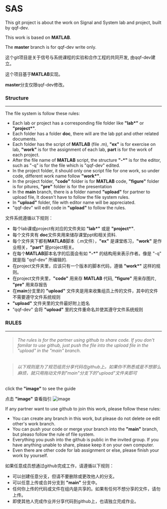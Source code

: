 # SAS

This git project is about the work on Signal and System lab and project, built by qqf-dev.

This work is based on **MATLAB**.

The **master** branch is for qqf-dev write only.

这个git项目是关于信号与系统课程的实验和合作工程的共同开发, 由qqf-dev建立。

这个项目基于**MATLAB**实现。

**master**分支仅限qqf-dev修改。

### Structure

---

The file system is follow these rules:

* Each lab or project has a corresponding file folder like **"lab\*"** or **"project\*"**.
* Each folder has a folder **doc**, there will are the lab ppt and other related documents.
* Each folder has the script of **MATLAB** (file .m), **"ex"** is for exercise on lab, **"work"** is for the assignment of each lab, **part** is for the work of each project.
* After the file name of **MATLAB** script, the structure **"-\*"** is for the editor, such as "-q" is for the file which is "qqf-dev" edited.
* In the project folder, it should only one script file for one work, so under code, different work name follow **"work\*"**.
* In the project folder, **"code"** folder is for **MATLAB** code, **"figure"** folder is for pitures, **"pre"** folder is for the presentation
* In the **main** branch, there is a folder named **"upload"** for partner to upload file, It doesn't have to follow the file system rules.
* In **"upload"** folder, file with editor name will be appreciated.
* "qqf-dev" will edit code in **"upload"** to follow the rules.

文件系统遵循以下规则：

* 每个lab课或project有对应的文件夹如 **"lab\*"** 或是 **"project\*"**.
* 每个文件夹有 **doc**文件夹用来储存课堂ppt和相关资料.
* 每个文件夹下都有**MATLAB**脚本（.m文件），**"ex"** 是课堂练习，**"work"** 是作业相关，**"part"** 是project相关。
* 在每个**MATLAB**脚本名字的后面会有如 **"-\*"** 的结构用来表示作者。像是 "-q" 就是指 "qqf-dev" 所编辑的.
* 在project文件夹里，应该只有一个版本的脚本代码，遵循 **"work\*"** 这样的规则。
* 在project文件夹里，**"code"** 用来存 **MATLAB** 代码, **"figure"** 用来存图片, **"pre"** 用来存报告
* 在**main**分支里的 **"upload"** 文件夹是用来收集组员上传的文件，其中的文件不需要遵守文件系统规则
* **"upload"** 文件夹里的文件最好附上姓名
* "qqf-dev" 会将 **"upload"** 里的文件重命名并使其遵守文件系统规则

### RULES

---

> ###### The rules is for the partner using github to share code. If you don't familar to use github, just push the file into the upload file in the "upload" in the "main" branch.

> ###### 以下规则是为了规范组员分享代码在github上。如果你不熟悉或是不想那么麻烦，就只用拖动文件到"main"分支下的"upload"文件夹即可

click the **"image"** to see the guide

点击 **"image"** 查看指引
![image](https://github.com/qqf-dev/SAS/tree/main/guide.png)

If any partner want to use github to join this work, please follow these rules:

* You can create any branch in this work, but please do not delete oe edit other's work branch.
* You can push your code or merge your branch into the **"main"** branch, but pleaso follow the rule of file system.
* Everything you push into the github is public in the invited group. If you have anything unable to share, please keep it on your own computer.
* Even there are other code for lab assignment or else, please finish your work by yourself.

如果任意成员想通过github完成工作，请遵循以下规则：

* 可以创建任意分支，但请不要删除或更改他人的分支。
* 可以任意上传或合并分支到 **"main"** 分支中。
* 任何你上传的代码或文件在组内是共享的。如果有任何不想分享的文件，请勿上传。
* 即使其他人完成作业并分享代码到github上，也请独立完成作业。
